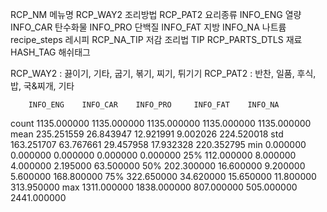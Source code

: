RCP_NM     메뉴명
RCP_WAY2  조리방법
RCP_PAT2   요리종류
INFO_ENG	열량
INFO_CAR	탄수화물
INFO_PRO	단백질
INFO_FAT	지방
INFO_NA	나트륨
recipe_steps 레시피
RCP_NA_TIP 저감 조리법 TIP
RCP_PARTS_DTLS	재료
HASH_TAG  해쉬태그


RCP_WAY2 : 끓이기, 기타, 굽기, 볶기, 찌기, 튀기기
RCP_PAT2 : 반찬, 일품, 후식, 밥, 국&찌개, 기타


        INFO_ENG 	INFO_CAR 	INFO_PRO	 INFO_FAT	 INFO_NA
count	1135.000000	1135.000000	1135.000000	1135.000000	1135.000000
mean	235.251559	26.843947	12.921991	9.002026	224.520018
std	163.251707	63.767661	29.457958	17.932328	220.352795
min	0.000000	0.000000	0.000000	0.000000	0.000000
25%	112.000000	8.000000	4.000000	2.195000	63.500000
50%	202.300000	16.600000	9.200000	5.600000	168.800000
75%	322.650000	34.620000	15.650000	11.800000	313.950000
max	1311.000000	1838.000000	807.000000	505.000000	2441.000000